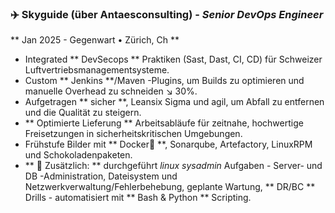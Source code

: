 ### ✈️ Skyguide (über Antaesconsulting) - _Senior DevOps Engineer_

** Jan 2025 - Gegenwart • Zürich, Ch **

- Integrated ** DevSecops ** Praktiken (Sast, Dast, CI, CD) für Schweizer
  Luftvertriebsmanagementsysteme.
- Custom ** Jenkins **/Maven -Plugins, um Builds zu optimieren und manuelle Overhead zu schneiden
  ↘︎ 30%.
- Aufgetragen ** sicher **, Leansix Sigma und agil, um Abfall zu entfernen und die Qualität zu
  steigern.
- ** Optimierte Lieferung ** Arbeitsabläufe für zeitnahe, hochwertige Freisetzungen in
  sicherheitskritischen Umgebungen.
- Frühstufe Bilder mit ** Docker🐳 **, Sonarqube, Artefactory, LinuxRPM und Schokoladenpaketen.
- ** 🔧 Zusätzlich: ** durchgeführt _linux sysadmin_ Aufgaben - Server- und DB -Administration,
  Dateisystem und Netzwerkverwaltung/Fehlerbehebung, geplante Wartung, ** DR/BC ** Drills -
  automatisiert mit ** Bash & Python ** Scripting.

